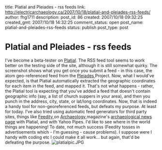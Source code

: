 title: Platial and Pleiades - rss feeds
link: http://electricarchaeology.ca/2007/10/18/platial-and-pleiades-rss-feeds/
author: fhg1711
description: 
post_id: 86
created: 2007/10/18 09:32:25
created_gmt: 2007/10/18 14:32:25
comment_status: open
post_name: platial-and-pleiades-rss-feeds
status: publish
post_type: post

# Platial and Pleiades - rss feeds

I've become a beta-tester on [Platial](http://platial.com). The RSS feed tool seems to work better on the testing side of the site, although it is still somewhat quirky. The screenshot shows what you get once you submit a feed - in this case, the atom geo-referenced feed from the [Pleiades ](http://pleiades.stoa.org/)Project. Now, what I would've expected, is that Platial automatically extracted the geographic coordinates for each item in the feed, and mapped it. That's not what happens - rather, the Platial tool is expecting that you've added a feed that doesn't contain geographic info (say, a list of church suppers in your area), and then you punch in the address, city, state, or lat/long coordinates. Now, that is indeed a handy tool for non-georeferenced feeds, but defeats my purpose. At least for today. I've also tried using automatic feed generators for third party sites, things like [Feedity ](http://www.feedity.com/)on [Archaeology ](http://www.archaeology.org/)magazine's [archaeological news page](http://www.archaeology.org/online/news/index.html) with Platial, and with Yahoo Pipes. I'd like to see where in the world things are happening! To date, not much success (Feedity tosses in advertisements which - I'm guessing - cause problems). I suppose were I handy with coding etc I could make it all work... but again, that'd be defeating the purpose. ![platialpic.JPG](http://electricarchaeologist.files.wordpress.com/2007/10/platialpic.thumbnail.JPG)